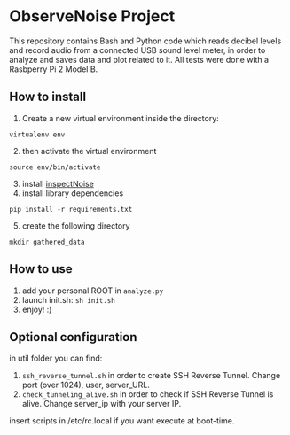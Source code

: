 # ObserveNoise Project

This repository contains Bash and Python code which reads decibel levels and record audio from a connected USB sound level meter, in order to analyze and saves data and plot related to it. All tests were done with a Rasbperry Pi 2 Model B.

## How to install

 1. Create a new virtual environment inside the directory:
 ```
 virtualenv env
 ```
 2. then activate the virtual environment  
 ```
 source env/bin/activate
 ```
 3. install [inspectNoise](https://github.com/LorenzoMonti/inspectNoise/tree/master)
 4. install library dependencies
 ```
 pip install -r requirements.txt
 ```
 5. create the following directory
 ```
 mkdir gathered_data
 ```
## How to use
1. add your personal ROOT in `analyze.py`
2. launch init.sh: `sh init.sh`
3. enjoy! :)


## Optional configuration
in util folder you can find:
1. `ssh_reverse_tunnel.sh` in order to create SSH Reverse Tunnel. Change port (over 1024), user, server_URL.
2. `check_tunneling_alive.sh` in order to check if SSH Reverse Tunnel is alive. Change server_ip with your server IP.

insert scripts in /etc/rc.local if you want execute at boot-time.
